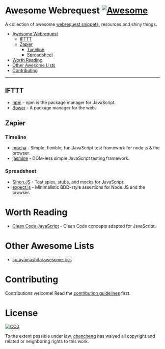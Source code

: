 # Awesome Webrequest [![Awesome](https://cdn.rawgit.com/sindresorhus/awesome/d7305f38d29fed78fa85652e3a63e154dd8e8829/media/badge.svg)](https://github.com/sindresorhus/awesome)

A collection of awesome [webrequest snippets](https://webrequest.ml/snippet), resources and shiny things.

* [Awesome Webrequest](#awesome-webrequest)
  * [IFTTT](#ifttt)
  * [Zapier](#zapier)
    * [Timeline](#timeline)
    * [Spreadsheet](#spreadsheet)  
* [Worth Reading](#worth-reading)
* [Other Awesome Lists](#other-awesome-lists)
* [Contributing](#contributing)

----

## IFTTT

* [npm](https://www.npmjs.com/) - npm is the package manager for JavaScript.
* [Bower](https://github.com/bower/bower) - A package manager for the web.

## Zapier

### Timeline

* [mocha](https://github.com/mochajs/mocha) - Simple, flexible, fun JavaScript test framework for node.js & the browser.
* [jasmine](https://github.com/jasmine/jasmine) - DOM-less simple JavaScript testing framework.

### Spreadsheet

* [Sinon.JS](https://github.com/sinonjs/sinon) - Test spies, stubs, and mocks for JavaScript.
* [expect.js](https://github.com/Automattic/expect.js) - Minimalistic BDD-style assertions for Node.JS and the browser.

# Worth Reading

* [Clean Code JavaScript](https://github.com/ryanmcdermott/clean-code-javascript) - Clean Code concepts adapted for JavaScript.

# Other Awesome Lists

* [sotayamashita/awesome-css](https://github.com/sotayamashita/awesome-css)

# Contributing

Contributions welcome! Read the [contribution guidelines](CONTRIBUTING.md) first.

# License

[![CC0](http://i.creativecommons.org/p/zero/1.0/88x31.png)](http://creativecommons.org/publicdomain/zero/1.0/)

To the extent possible under law, [chencheng](https://github.com/sorrycc) has waived all copyright and related or neighboring rights to this work.
